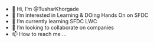 - 👋 Hi, I’m @TusharKhorgade
- 👀 I’m interested in Learning & DOing Hands On on SFDC
- 🌱 I’m currently learning SFDC LWC
- 💞️ I’m looking to collaborate on companies
- 📫 How to reach me ...

<!---
TusharKhorgade/TusharKhorgade is a ✨ special ✨ repository because its `README.md` (this file) appears on your GitHub profile.
You can click the Preview link to take a look at your changes.
--->
